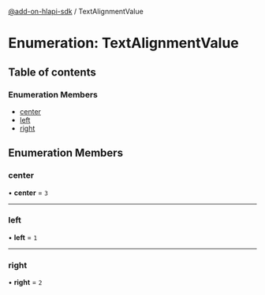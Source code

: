 [@add-on-hlapi-sdk](../overview.md) / TextAlignmentValue

# Enumeration: TextAlignmentValue

## Table of contents

### Enumeration Members

- [center](TextAlignmentValue.md#center)
- [left](TextAlignmentValue.md#left)
- [right](TextAlignmentValue.md#right)

## Enumeration Members

### <a id="center" name="center"></a> center

• **center** = ``3``

___

### <a id="left" name="left"></a> left

• **left** = ``1``

___

### <a id="right" name="right"></a> right

• **right** = ``2``
